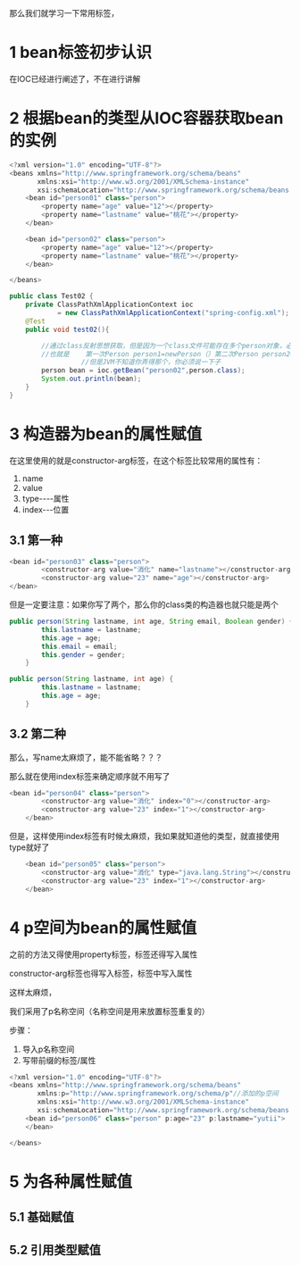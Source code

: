 <!--
 * @Author: 孙浩然
 * @Date: 2020-07-13 15:24:02
 * @LastEditors: 孙浩然
 * @LastEditTime: 2020-07-13 17:02:47
 * @FilePath: \Java-Point\docs\2.Study\12.Spring\3-1-IOC常用标签.md
 * @博客地址: 个人博客，如果各位客官觉得不错，请点个赞，谢谢。[地址](https://codefool0307.github.io/Java-Point/#/)，如对源码有异议请在我的博客中提问
--> 

那么我们就学习一下常用标签，

# 1 bean标签初步认识

在IOC已经进行阐述了，不在进行讲解

# 2 根据bean的类型从IOC容器获取bean的实例

```js
<?xml version="1.0" encoding="UTF-8"?>
<beans xmlns="http://www.springframework.org/schema/beans"
       xmlns:xsi="http://www.w3.org/2001/XMLSchema-instance"
       xsi:schemaLocation="http://www.springframework.org/schema/beans http://www.springframework.org/schema/beans/spring-beans.xsd">
    <bean id="person01" class="person">
		<property name="age" value="12"></property>
		<property name="lastname" value="桃花"></property>
	</bean>

	<bean id="person02" class="person">
		<property name="age" value="12"></property>
		<property name="lastname" value="桃花"></property>
	</bean>

</beans>
```

```java
public class Test02 {
	private ClassPathXmlApplicationContext ioc
			= new ClassPathXmlApplicationContext("spring-config.xml");
	@Test
	public void test02(){

        //通过class反射思想获取，但是因为一个class文件可能存在多个person对象，必须要表明你的实例对象是谁？
        //也就是    第一次Person person1=newPerson（）第二次Person person2=newPerson（）
                  //但是JVM不知道你弄得那个，你必须说一下子
		person bean = ioc.getBean("person02",person.class);
		System.out.println(bean);
	}
}
```

# 3 构造器为bean的属性赋值

在这里使用的就是constructor-arg标签，在这个标签比较常用的属性有：

1. name
2. value
3. type----属性
4. index---位置

## 3.1 第一种

```js
<bean id="person03" class="person">
		<constructor-arg value="消化" name="lastname"></constructor-arg>
		<constructor-arg value="23" name="age"></constructor-arg>
</bean>
```
但是一定要注意：如果你写了两个，那么你的class类的构造器也就只能是两个

```java
public person(String lastname, int age, String email, Boolean gender) {
		this.lastname = lastname;
		this.age = age;
		this.email = email;
		this.gender = gender;
	}

public person(String lastname, int age) {
		this.lastname = lastname;
		this.age = age;
	}
```


## 3.2 第二种

那么，写name太麻烦了，能不能省略？？？

那么就在使用index标签来确定顺序就不用写了
```js
<bean id="person04" class="person">
		<constructor-arg value="消化" index="0"></constructor-arg>
		<constructor-arg value="23" index="1"></constructor-arg>
	</bean>
```

但是，这样使用index标签有时候太麻烦，我如果就知道他的类型，就直接使用type就好了

```js
    <bean id="person05" class="person">
		<constructor-arg value="消化" type="java.lang.String"></constructor-arg>
		<constructor-arg value="23" index="1"></constructor-arg>
    </bean>
```

# 4 p空间为bean的属性赋值

之前的方法又得使用property标签，标签还得写入属性

constructor-arg标签也得写入标签，标签中写入属性

这样太麻烦，

我们采用了p名称空间（名称空间是用来放置标签重复的）

步骤：

1. 导入p名称空间
2. 写带前缀的标签/属性

```js
<?xml version="1.0" encoding="UTF-8"?>
<beans xmlns="http://www.springframework.org/schema/beans"
	   xmlns:p="http://www.springframework.org/schema/p"//添加的p空间
	   xmlns:xsi="http://www.w3.org/2001/XMLSchema-instance"
	   xsi:schemaLocation="http://www.springframework.org/schema/beans http://www.springframework.org/schema/beans/spring-beans.xsd">
	<bean id="person06" class="person" p:age="23" p:lastname="yutii">
	</bean>

</beans>
```

# 5 为各种属性赋值

## 5.1 基础赋值


## 5.2 引用类型赋值


